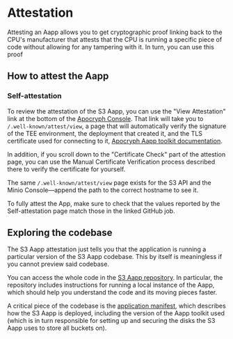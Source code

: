 # Attestation

Attesting an Aapp allows you to get cryptographic proof linking back to the CPU's manufacturer that attests that the CPU is running a specific piece of code without allowing for any tampering with it. In turn, you can use this proof

## How to attest the Aapp

### Self-attestation

To review the attestation of the S3 Aapp, you can use the "View Attestation" link at the bottom of the [Apocryph Console](https://console.apocryph.io). That link will take you to `/.well-known/attest/view`, a page that will automatically verify the signature of the TEE environment, the deployment that created it, and the TLS certificate used for connecting to it, [Apocryph Aapp toolkit documentation](https://github.com/comrade-coop/aapp-toolkit/blob/main/docs/ONCHAINATTESTATION.md).

In addition, if you scroll down to the "Certificate Check" part of the attestion page, you can use the Manual Certificate Verification process described there to verify the certificate for yourself.

The same `/.well-known/attest/view` page exists for the S3 API and the Minio Console—append the path to the correct hostname to see it.

To fully attest the App, make sure to check that the values reported by the Self-attestation page match those in the linked GitHub job.
## Exploring the codebase

The S3 Aapp attestation just tells you that the application is running a particular version of the S3 Aapp codebase. This by itself is meaningless if you cannot preview said codebase.

You can access the whole code in the [S3 Aapp repository](https://github.com/comrade-coop/s3-aapp). In particular, the repository includes instructions for running a local instance of the Aapp, which should help you understand the code and its moving pieces faster.

A critical piece of the codebase is the [application manifest](https://github.com/comrade-coop/s3-aapp/blob/master/.github/workflows/app-manifest.json), which describes how the S3 Aapp is deployed, including the version of the Aapp toolkit used (which is in turn responsible for setting up and securing the disks the S3 Aapp uses to store all buckets on).
